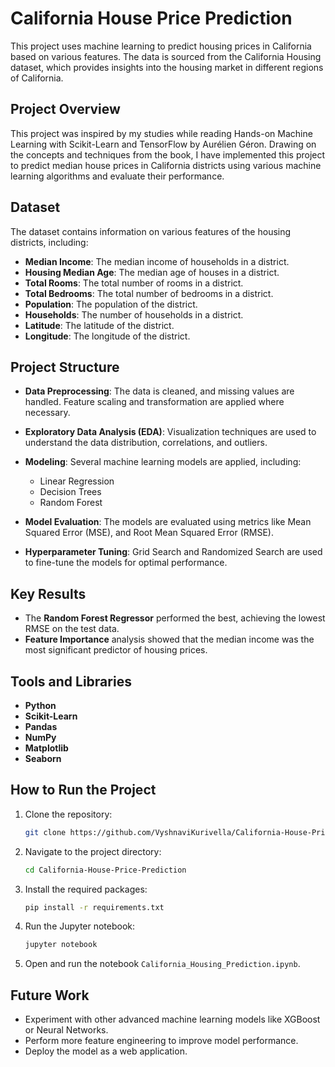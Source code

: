 # California House Price Prediction

This project uses machine learning to predict housing prices in California based on various features. The data is sourced from the California Housing dataset, which provides insights into the housing market in different regions of California.

## Project Overview

This project was inspired by my studies while reading Hands-on Machine Learning with Scikit-Learn and TensorFlow by Aurélien Géron. Drawing on the concepts and techniques from the book, I have implemented this project to predict median house prices in California districts using various machine learning algorithms and evaluate their performance.

## Dataset

The dataset contains information on various features of the housing districts, including:

- **Median Income**: The median income of households in a district.
- **Housing Median Age**: The median age of houses in a district.
- **Total Rooms**: The total number of rooms in a district.
- **Total Bedrooms**: The total number of bedrooms in a district.
- **Population**: The population of the district.
- **Households**: The number of households in a district.
- **Latitude**: The latitude of the district.
- **Longitude**: The longitude of the district.

## Project Structure

- **Data Preprocessing**: The data is cleaned, and missing values are handled. Feature scaling and transformation are applied where necessary.
- **Exploratory Data Analysis (EDA)**: Visualization techniques are used to understand the data distribution, correlations, and outliers.
- **Modeling**: Several machine learning models are applied, including:
  - Linear Regression
  - Decision Trees
  - Random Forest

- **Model Evaluation**: The models are evaluated using metrics like Mean Squared Error (MSE), and Root Mean Squared Error (RMSE).
- **Hyperparameter Tuning**: Grid Search and Randomized Search are used to fine-tune the models for optimal performance.

## Key Results

- The **Random Forest Regressor** performed the best, achieving the lowest RMSE on the test data.
- **Feature Importance** analysis showed that the median income was the most significant predictor of housing prices.

## Tools and Libraries

- **Python**
- **Scikit-Learn**
- **Pandas**
- **NumPy**
- **Matplotlib**
- **Seaborn**

## How to Run the Project

1. Clone the repository:
   ```bash
   git clone https://github.com/VyshnaviKurivella/California-House-Price-Prediction.git
   ```
2. Navigate to the project directory:
   ```bash
   cd California-House-Price-Prediction
   ```
3. Install the required packages:
   ```bash
   pip install -r requirements.txt
   ```
4. Run the Jupyter notebook:
   ```bash
   jupyter notebook
   ```
5. Open and run the notebook `California_Housing_Prediction.ipynb`.

## Future Work

- Experiment with other advanced machine learning models like XGBoost or Neural Networks.
- Perform more feature engineering to improve model performance.
- Deploy the model as a web application.
